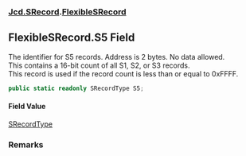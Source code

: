 ### [Jcd.SRecord](Jcd.SRecord.md 'Jcd.SRecord').[FlexibleSRecord](Jcd.SRecord.FlexibleSRecord.md 'Jcd.SRecord.FlexibleSRecord')

## FlexibleSRecord.S5 Field

The identifier for S5 records. Address is 2 bytes. No data allowed.  
This contains a 16-bit count of all S1, S2, or S3 records.  
This record is used if the record count is less than or equal to 0xFFFF.

```csharp
public static readonly SRecordType S5;
```

#### Field Value
[SRecordType](Jcd.SRecord.SRecordType.md 'Jcd.SRecord.SRecordType')

### Remarks